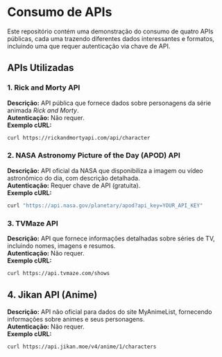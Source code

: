 # Consumo de APIs 

Este repositório contém uma demonstração do consumo de quatro APIs públicas, cada uma trazendo diferentes dados interessantes e formatos, incluindo uma que requer autenticação via chave de API.

## APIs Utilizadas

### 1. Rick and Morty API  
**Descrição:** API pública que fornece dados sobre personagens da série animada *Rick and Morty*.  
**Autenticação:** Não requer.  
**Exemplo cURL:**  
```bash
curl https://rickandmortyapi.com/api/character
```

### 2. NASA Astronomy Picture of the Day (APOD) API
**Descrição:** API oficial da NASA que disponibiliza a imagem ou vídeo astronômico do dia, com descrição detalhada. <br>
**Autenticação:** Requer chave de API (gratuita). <br>
**Exemplo cURL:**
```bash
curl "https://api.nasa.gov/planetary/apod?api_key=YOUR_API_KEY"
```

### 3. TVMaze API
**Descrição:** API que fornece informações detalhadas sobre séries de TV, incluindo nomes, imagens e resumos. <br>
**Autenticação:** Não requer. <br>
**Exemplo cURL:**
```bash
curl https://api.tvmaze.com/shows
```

## 4. Jikan API (Anime)
**Descrição:** API não oficial para dados do site MyAnimeList, fornecendo informações sobre animes e seus personagens. <br>
**Autenticação:** Não requer. <br>
**Exemplo cURL:**
```bash
curl https://api.jikan.moe/v4/anime/1/characters
```
